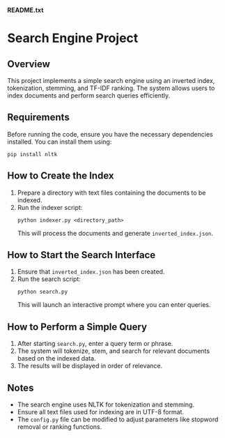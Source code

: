 **README.txt**

# Search Engine Project

## Overview
This project implements a simple search engine using an inverted index, tokenization, stemming, and TF-IDF ranking. The system allows users to index documents and perform search queries efficiently.

## Requirements
Before running the code, ensure you have the necessary dependencies installed. You can install them using:
```
pip install nltk
```

## How to Create the Index
1. Prepare a directory with text files containing the documents to be indexed.
2. Run the indexer script:
   ```
   python indexer.py <directory_path>
   ```
   This will process the documents and generate `inverted_index.json`.

## How to Start the Search Interface
1. Ensure that `inverted_index.json` has been created.
2. Run the search script:
   ```
   python search.py
   ```
   This will launch an interactive prompt where you can enter queries.

## How to Perform a Simple Query
1. After starting `search.py`, enter a query term or phrase.
2. The system will tokenize, stem, and search for relevant documents based on the indexed data.
3. The results will be displayed in order of relevance.

## Notes
- The search engine uses NLTK for tokenization and stemming.
- Ensure all text files used for indexing are in UTF-8 format.
- The `config.py` file can be modified to adjust parameters like stopword removal or ranking functions.

